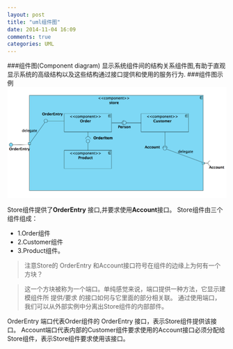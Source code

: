 ```yaml
---
layout: post
title: "uml组件图"
date: 2014-11-04 16:09
comments: true
categories: UML
---
```

###组件图(Component diagram)
    显示系统组件间的结构关系组件图,有助于直观显示系统的高级结构以及这些结构通过接口提供和使用的服务行为.
###组件图示例
![image](/images/post/2014-11-04-uml-zu-jian-tu/component_diagram.png)

Store组件提供了**OrderEntry** 接口,并要求使用**Account**接口。
Store组件由三个组件组成：

* 1.Order组件
* 2.Customer组件
* 3.Product组件。

> 注意Store的 OrderEntry 和Account接口符号在组件的边缘上为何有一个方块？

> 这一个方块被称为一个端口。单纯感觉来说，端口提供一种方法，它显示建模组件所 提供/要求 的接口如何与它里面的部分相关联。 通过使用端口，我们可以从外部实例中分离出Store组件的内部部件。


 OrderEntry 端口代表Order组件的 OrderEntry 接口，表示Store组件提供该接口。
Account端口代表内部的Customer组件要求使用的Account接口必须分配给Store组件，表示Store组件要求使用该接口。
